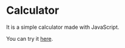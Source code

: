 <h1>Calculator</h1>

<p>It is a simple calculator made with JavaScript.</p>
<p>You can try it <a href="https://calculator-nitya.netlify.app" target="_blank">here</a>.</p>